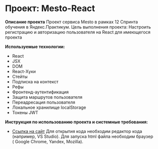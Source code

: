 # Проект: Mesto-React

**Описание проекта**
Проект сервиса Mesto в рамках 12 Спринта обучения в Яндекс.Практикум. Цель выполнения проекта: Настроить регистрацию и авторизацию пользователя на React для имеющегося проекта

**Используемые технологии:**
* React
* JSX
* DOM
* React-Хуки
* Стейты
* Подписка на контекст
* Рефы
* Фронтенд-аутентификация
* Защита маршрутов пользователя
* Переадресация пользователя
* Локальное хранилище localStorage
* Токены JWT


**Инструкция по использованию проекта и системные требования:**
* [Ссылка на сайт](https://nastyatulupova.github.io/mesto-react-auth/)
Для открытия кода необходим редактор кода (например, VS Studio).
Для запуска html файла необходим браузер ( Google Chrome, Yandex, Mozilla).